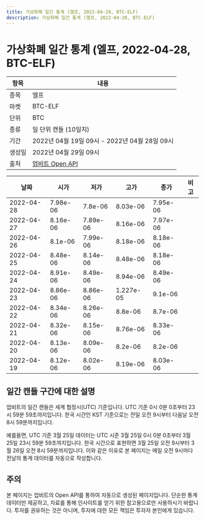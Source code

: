 ```yaml
---
title: 가상화폐 일간 통계 (엘프, 2022-04-28, BTC-ELF)
description: 가상화폐 일간 통계 (엘프, 2022-04-28, BTC-ELF)
---
```



가상화폐 일간 통계 (엘프, 2022-04-28, BTC-ELF)
===

|항목|내용|
|--|--|
|종목|엘프|
|마켓|BTC-ELF|
|단위|BTC|
|종류|일 단위 캔들 (10일치)|
|기간|2022년 04월 19일 09시 - 2022년 04월 28일 09시|
|생성일|2022년 04월 29일 09시|
|출처|[업비트 Open API](https://docs.upbit.com)|


|날짜|시가|저가|고가|종가|비고|
|--|--|--|--|--|--|
|2022-04-28|7.98e-06|7.8e-06|8.03e-06|7.95e-06|    |
|2022-04-27|8.16e-06|7.89e-06|8.16e-06|7.97e-06|    |
|2022-04-26|8.1e-06|7.99e-06|8.18e-06|8.18e-06|    |
|2022-04-25|8.48e-06|8.14e-06|8.48e-06|8.18e-06|    |
|2022-04-24|8.91e-06|8.49e-06|8.94e-06|8.49e-06|    |
|2022-04-23|8.86e-06|8.86e-06|1.227e-05|9.1e-06|    |
|2022-04-22|8.34e-06|8.26e-06|8.8e-06|8.7e-06|    |
|2022-04-21|8.32e-06|8.15e-06|8.76e-06|8.33e-06|    |
|2022-04-20|8.13e-06|8.09e-06|8.2e-06|8.2e-06|    |
|2022-04-19|8.12e-06|8.02e-06|8.19e-06|8.03e-06|    |


일간 캔들 구간에 대한 설명
---


업비트의 일간 캔들은 세계 협정시(UTC) 기준입니다. 
UTC 기준 0시 0분 0초부터 23시 59분 59초까지입니다. 
한국 시간인 KST 기준으로는 전일 오전 9시부터 다음날 오전 8시 59분까지입니다. 


예를들면, UTC 기준 3월 25일 데이터는 UTC 시준 3월 25일 0시 0분 0초부터 3월 25일 23시 59분 59초까지입니다. 
한국 시간으로 표현하면 3월 25일 오전 9시부터 3월 26일 오전 8시 59분까지입니다. 
이와 같은 이유로 본 페이지는 매일 오전 9시마다 전날의 통계 데이터를 자동으로 작성합니다. 


주의
---


본 페이지는 업비트의 Open API를 통하여 자동으로 생성된 페이지입니다. 
단순한 통계 데이터만 제공하고, 자료를 통해 인사이트를 얻기 위한 참고용으로만 사용하시기 바랍니다. 
투자를 권유하는 것은 아니며, 투자에 대한 모든 책임은 투자자 본인에게 있습니다. 
